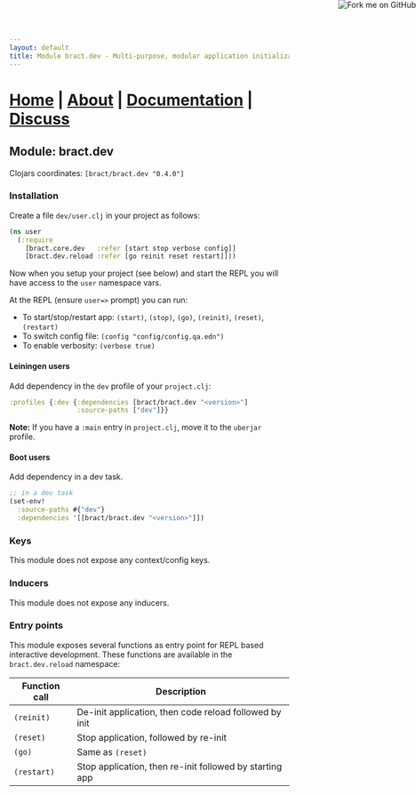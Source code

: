 ```yaml
---
layout: default
title: Module bract.dev - Multi-purpose, modular application initialization framework for Clojure
---
```

# [Home](/) | [About](/about.html) | [Documentation](/documentation.html) | [Discuss](/discuss.html)

## Module: bract.dev

Clojars coordinates: `[bract/bract.dev "0.4.0"]`


### Installation

Create a file `dev/user.clj` in your project as follows:

```clojure
(ns user
  (:require
    [bract.core.dev   :refer [start stop verbose config]]
    [bract.dev.reload :refer [go reinit reset restart]]))
```

Now when you setup your project (see below) and start the REPL you will have access to the `user` namespace vars.

At the REPL (ensure `user=>` prompt) you can run:
* To start/stop/restart app: `(start)`, `(stop)`, `(go)`, `(reinit)`, `(reset)`, `(restart)`
* To switch config file: `(config "config/config.qa.edn")`
* To enable verbosity: `(verbose true)`


#### Leiningen users

Add dependency in the `dev` profile of your `project.clj`:

```clojure
:profiles {:dev {:dependencies [bract/bract.dev "<version>"]
                 :source-paths ["dev"]}}
```

**Note:** If you have a `:main` entry in `project.clj`, move it to the `uberjar` profile.


#### Boot users

Add dependency in a dev task.

```clojure
;; in a dev task
(set-env!
  :source-paths #{"dev"}
  :dependencies '[[bract/bract.dev "<version>"]])
```


### Keys

This module does not expose any context/config keys.


### Inducers

This module does not expose any inducers.


### Entry points

This module exposes several functions as entry point for REPL based interactive development. These functions are
available in the `bract.dev.reload` namespace:

| Function call | Description |
|---------------|-------------|
| `(reinit)`    | De-init application, then code reload followed by init |
| `(reset)`     | Stop application, followed by re-init |
| `(go)`        | Same as `(reset)` |
| `(restart)`   | Stop application, then re-init followed by starting app |


<a href='https://github.com/bract'><img style='position: absolute; top: 0; right: 0; border: 0;' src='https://camo.githubusercontent.com/652c5b9acfaddf3a9c326fa6bde407b87f7be0f4/68747470733a2f2f73332e616d617a6f6e6177732e636f6d2f6769746875622f726962626f6e732f666f726b6d655f72696768745f6f72616e67655f6666373630302e706e67' alt='Fork me on GitHub' data-canonical-src='https://s3.amazonaws.com/github/ribbons/forkme_right_orange_ff7600.png'></a>
